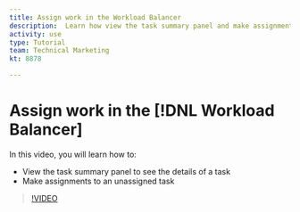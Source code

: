 ```yaml
---
title: Assign work in the Workload Balancer
description:  Learn how view the task summary panel and make assignments to an unassigned task.
activity: use
type: Tutorial
team: Technical Marketing
kt: 8878

---
```

# Assign work in the [!DNL Workload Balancer]

In this video, you will learn how to:

* View the task summary panel to see the details of a task
* Make assignments to an unassigned task


>[!VIDEO](https://video.tv.adobe.com/v/335166/?quality=12)
